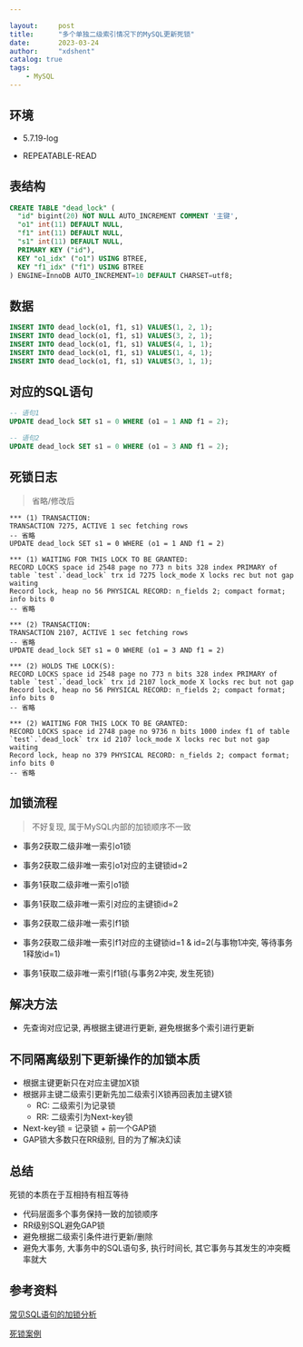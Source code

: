 ```yaml
---

layout:     post
title:      "多个单独二级索引情况下的MySQL更新死锁"
date:       2023-03-24
author:     "xdshent"
catalog: true
tags:
    - MySQL
---
```


## 环境

* 5.7.19-log

* REPEATABLE-READ

  

## 表结构

```sql
CREATE TABLE "dead_lock" (
  "id" bigint(20) NOT NULL AUTO_INCREMENT COMMENT '主键',
  "o1" int(11) DEFAULT NULL,
  "f1" int(11) DEFAULT NULL,
  "s1" int(11) DEFAULT NULL,
  PRIMARY KEY ("id"),
  KEY "o1_idx" ("o1") USING BTREE,
  KEY "f1_idx" ("f1") USING BTREE
) ENGINE=InnoDB AUTO_INCREMENT=10 DEFAULT CHARSET=utf8;
```



## 数据

```sql
INSERT INTO dead_lock(o1, f1, s1) VALUES(1, 2, 1);
INSERT INTO dead_lock(o1, f1, s1) VALUES(3, 2, 1);
INSERT INTO dead_lock(o1, f1, s1) VALUES(4, 1, 1);
INSERT INTO dead_lock(o1, f1, s1) VALUES(1, 4, 1);
INSERT INTO dead_lock(o1, f1, s1) VALUES(3, 1, 1);
```



## 对应的SQL语句

```sql
-- 语句1
UPDATE dead_lock SET s1 = 0 WHERE (o1 = 1 AND f1 = 2);

-- 语句2
UPDATE dead_lock SET s1 = 0 WHERE (o1 = 3 AND f1 = 2);
```



## 死锁日志

> 省略/修改后

```
*** (1) TRANSACTION:
TRANSACTION 7275, ACTIVE 1 sec fetching rows
-- 省略
UPDATE dead_lock SET s1 = 0 WHERE (o1 = 1 AND f1 = 2)

*** (1) WAITING FOR THIS LOCK TO BE GRANTED:
RECORD LOCKS space id 2548 page no 773 n bits 328 index PRIMARY of table `test`.`dead_lock` trx id 7275 lock_mode X locks rec but not gap waiting
Record lock, heap no 56 PHYSICAL RECORD: n_fields 2; compact format; info bits 0
-- 省略

*** (2) TRANSACTION:
TRANSACTION 2107, ACTIVE 1 sec fetching rows
-- 省略
UPDATE dead_lock SET s1 = 0 WHERE (o1 = 3 AND f1 = 2)

*** (2) HOLDS THE LOCK(S):
RECORD LOCKS space id 2548 page no 773 n bits 328 index PRIMARY of table `test`.`dead_lock` trx id 2107 lock_mode X locks rec but not gap
Record lock, heap no 56 PHYSICAL RECORD: n_fields 2; compact format; info bits 0
-- 省略

*** (2) WAITING FOR THIS LOCK TO BE GRANTED:
RECORD LOCKS space id 2748 page no 9736 n bits 1000 index f1 of table `test`.`dead_lock` trx id 2107 lock_mode X locks rec but not gap waiting
Record lock, heap no 379 PHYSICAL RECORD: n_fields 2; compact format; info bits 0
-- 省略
```



## 加锁流程

> 不好复现, 属于MySQL内部的加锁顺序不一致

* 事务2获取二级非唯一索引o1锁

* 事务2获取二级非唯一索引o1对应的主键锁id=2

* 事务1获取二级非唯一索引o1锁

* 事务1获取二级非唯一索引对应的主键锁id=2

* 事务2获取二级非唯一索引f1锁

* 事务2获取二级非唯一索引f1对应的主键锁id=1 & id=2(与事物1冲突, 等待事务1释放id=1)

* 事务1获取二级非唯一索引f1锁(与事务2冲突, 发生死锁)

  

## 解决方法

* 先查询对应记录, 再根据主键进行更新, 避免根据多个索引进行更新



## 不同隔离级别下更新操作的加锁本质

* 根据主键更新只在对应主键加X锁
* 根据非主键二级索引更新先加二级索引X锁再回表加主键X锁
  * RC: 二级索引为记录锁
  * RR: 二级索引为Next-key锁
* Next-key锁 = 记录锁 + 前一个GAP锁
* GAP锁大多数只在RR级别, 目的为了解决幻读

## 总结

死锁的本质在于互相持有相互等待

* 代码层面多个事务保持一致的加锁顺序
* RR级别SQL避免GAP锁
* 避免根据二级索引条件进行更新/删除
* 避免大事务, 大事务中的SQL语句多, 执行时间长, 其它事务与其发生的冲突概率就大



## 参考资料

[常见SQL语句的加锁分析](https://www.aneasystone.com/archives/2017/12/solving-dead-locks-three.html#)

[死锁案例](https://github.com/aneasystone/mysql-deadlocks/blob/master/20.md)
